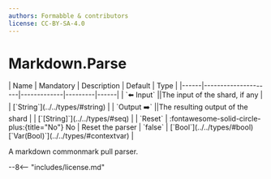 ```yaml
---
authors: Formabble & contributors
license: CC-BY-SA-4.0
---
```



# Markdown.Parse

<div class="sh-parameters" markdown="1">
| Name | Mandatory | Description | Default | Type |
|------|---------------------|-------------|---------|------|
| `⬅️ Input` ||The input of the shard, if any | | [`String`](../../types/#string) |
| `Output ➡️` ||The resulting output of the shard | | [`[String]`](../../types/#seq) |
| `Reset` | :fontawesome-solid-circle-plus:{title="No"} No  | Reset the parser | `false` | [`Bool`](../../types/#bool)[`Var(Bool)`](../../types/#contextvar) |

</div>

A markdown commonmark pull parser.

--8<-- "includes/license.md"

